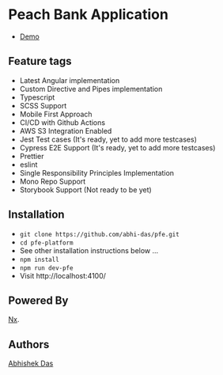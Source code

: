 # Peach Bank Application

- [Demo](http://pfekool.s3-website.us-east-2.amazonaws.com/)

## Feature tags

- Latest Angular implementation
- Custom Directive and Pipes implementation
- Typescript
- SCSS Support
- Mobile First Approach
- CI/CD with Github Actions
- AWS S3 Integration Enabled
- Jest Test cases (It's ready, yet to add more testcases)
- Cypress E2E Support (It's ready, yet to add more testcases)
- Prettier
- eslint
- Single Responsibility Principles Implementation
- Mono Repo Support
- Storybook Support (Not ready to be yet)

## Installation

- `git clone https://github.com/abhi-das/pfe.git`
- `cd pfe-platform`
- See other installation instructions below ...
- `npm install`
- `npm run dev-pfe`
- Visit http://localhost:4100/

## Powered By

[Nx](https://nx.dev).

## Authors

[Abhishek Das](https://github.com/abhi-das)
